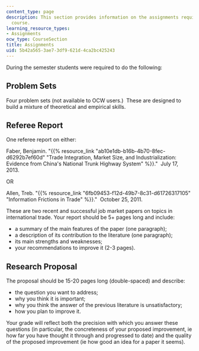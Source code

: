 ```yaml
---
content_type: page
description: This section provides information on the assignments required for the
  course.
learning_resource_types:
- Assignments
ocw_type: CourseSection
title: Assignments
uid: 5b42a565-3ae7-3df9-621d-4ca2bc425243
---
```


During the semester students were required to do the following:

Problem Sets
------------

Four problem sets (not available to OCW users.)  These are designed to build a mixture of theoretical and empirical skills.

Referee Report
--------------

One referee report on either:

Faber, Benjamin. "{{% resource_link "ab10e1db-b16b-4b70-8fec-d6292b7ef60d" "Trade Integration, Market Size, and Industrialization: Evidence from China's National Trunk Highway System" %}}."  July 17, 2013. 

OR

Allen, Treb. "{{% resource_link "6fb09453-f12d-49b7-8c31-d61726317105" "Information Frictions in Trade" %}}."  October 25, 2011.   

These are two recent and successful job market papers on topics in international trade. Your report should be 5+ pages long and include:

*   a summary of the main features of the paper (one paragraph);
*   a description of its contribution to the literature (one paragraph);
*   its main strengths and weaknesses;
*   your recommendations to improve it (2-3 pages).

Research Proposal
-----------------

The proposal should be 15-20 pages long (double-spaced) and describe:

*   the question you want to address;
*   why you think it is important;
*   why you think the answer of the previous literature is unsatisfactory;
*   how you plan to improve it.

Your grade will reflect both the precision with which you answer these questions (in particular, the concreteness of your proposed improvement, ie how far you have thought it through and progressed to date) and the quality of the proposed improvement (ie how good an idea for a paper it seems).